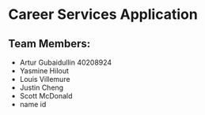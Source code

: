 # Career Services Application

## Team Members:

- Artur Gubaidullin 40208924
- Yasmine Hilout 
- Louis Villemure
- Justin Cheng
- Scott McDonald
- name id